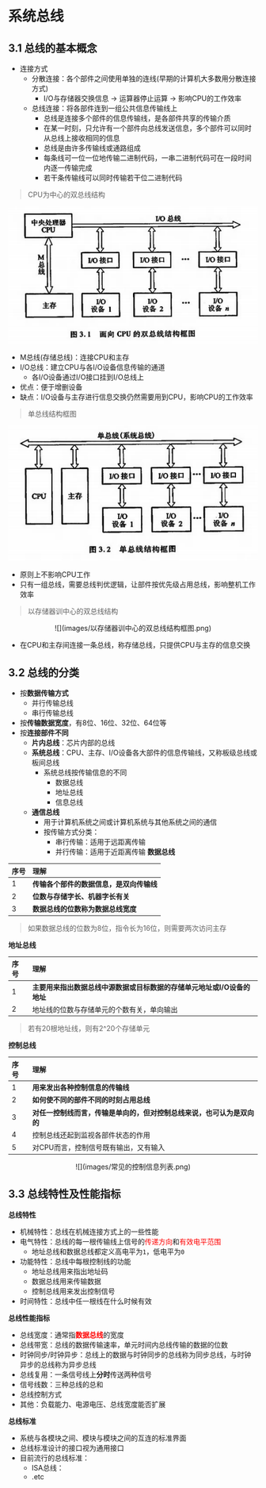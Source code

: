 # 系统总线

## 3.1 总线的基本概念

* 连接方式
    * 分散连接：各个部件之间使用单独的连线(早期的计算机大多数用分散连接方式)
        * I/O与存储器交换信息 -> 运算器停止运算 -> 影响CPU的工作效率
    * 总线连接：将各部件连到一组公共信息传输线上
        * 总线是连接多个部件的信息传输线，是各部件共享的传输介质
        * 在某一时刻，只允许有一个部件向总线发送信息，多个部件可以同时从总线上接收相同的信息
        * 总线是由许多传输线或通路组成
        * 每条线可一位一位地传输二进制代码，一串二进制代码可在一段时间内逐一传输完成
        * 若干条传输线可以同时传输若干位二进制代码

> CPU为中心的双总线结构

<div align="center">

![](images/面向CPU的双总线结构框图.png)

</div>

* M总线(存储总线)：连接CPU和主存
* I/O总线：建立CPU与各I/O设备信息传输的通道
    * 各I/O设备通过I/O接口挂到I/O总线上
* 优点：便于增删设备
* 缺点：I/O设备与主存进行信息交换仍然需要用到CPU，影响CPU的工作效率

> 单总线结构框图

<div align="center">

![](images/单总线结构框图.png)

</div>

* 原则上不影响CPU工作
* 只有一组总线，需要总线判优逻辑，让部件按优先级占用总线，影响整机工作效率

> 以存储器训中心的双总线结构

<div align="center">
![](images/以存储器训中心的双总线结构框图.png)
</div>

* 在CPU和主存间连接一条总线，称存储总线，只提供CPU与主存的信息交换

## 3.2 总线的分类

* 按**数据传输方式**
    * 并行传输总线
    * 串行传输总线
* 按**传输数据宽度**，有8位、16位、32位、64位等
* 按**连接部件不同**
    * **片内总线**：芯片内部的总线
    * **系统总线**：CPU、主存、I/O设备各大部件的信息传输线，又称板级总线或板间总线
        * 系统总线按传输信息的不同
            * 数据总线
            * 地址总线
            * 信息总线
    * **通信总线**
        * 用于计算机系统之间或计算机系统与其他系统之间的通信
        * 按传输方式分类：
            * 串行传输：适用于远距离传输
            * 并行传输：适用于近距离传输
**数据总线**

|序号|理解|
|:---|:--|
|1|**传输各个部件的数据信息，是双向传输线**|
|2|**位数与存储字长、机器字长有关**|
|3|**数据总线的位数称为数据总线宽度**|

> 如果数据总线的位数为8位，指令长为16位，则需要两次访问主存

**地址总线**

|序号|理解|
|:---|:--|
|1|**主要用来指出数据总线中源数据或目标数据的存储单元地址或I/O设备的地址**|
|2|地址线的位数与存储单元的个数有关，单向输出|

> 若有20根地址线，则有2^20个存储单元

**控制总线**

|序号|理解|
|:---|:--|
|1|**用来发出各种控制信息的传输线**|
|2|**如何使不同的部件不同的时刻占用总线**|
|3|**对任一控制线而言，传输是单向的，但对控制总线来说，也可认为是双向的**|
|4|控制总线还起到监视各部件状态的作用|
|5|对CPU而言，控制信号既有输出，又有输入|

<div align="center">
![](images/常见的控制信息列表.png)
</div>

## 3.3 总线特性及性能指标

**总线特性**

* 机械特性：总线在机械连接方式上的一些性能
* 电气特性：总线的每一根传输线上信号的<font color="red">传递方向</font>和<font color="red">有效电平范围</font>
    * 地址总线和数据总线都定义高电平为`1`，低电平为`0`
* 功能特性：总线中每根控制线的功能
    * 地址总线用来指出地址码
    * 数据总线用来传输数据
    * 控制总线用来发出控制信号
* 时间特性：总线中任一根线在什么时候有效

**总线性能指标**

* 总线宽度：通常指<font color="red">**数据总线**</font>的宽度
* 总线带宽：总线的数据传输速率，单元时间内总线传输的数据的位数
* 时钟同步/时钟异步：总线上的数据与时钟同步的总线称为同步总线，与时钟异步的总线称为异步总线
* 总线复用：一条信号线上**分时**传送两种信号
* 信号线数：三种总线的总和
* 总线控制方式
* 其他：负载能力、电源电压、总线宽度能否扩展

**总线标准**

* 系统与各模块之间、模块与模块之间的互连的标准界面
* 总线标准设计的接口视为通用接口
* 目前流行的总线标准：
    * ISA总线：
    * .etc
